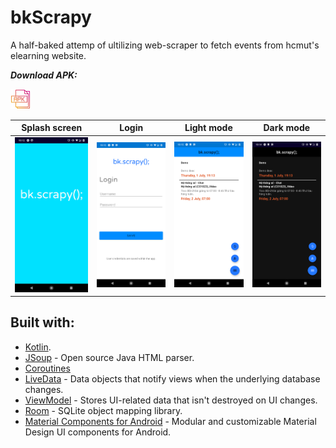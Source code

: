 # bkScrapy
A half-baked attemp of ultilizing web-scraper to fetch events from hcmut's elearning website.


***Download APK:***

[![bkScrapy](https://github.com/Xantrl/bkScrapy/blob/master/screenshots/apk-file-format.png)](https://github.com/Xantrl/bkScrapy/releases/download/v1.6.9/bkScrapy.apk)

| Splash screen  | Login | Light mode | Dark mode | 
| ------------- |--------------| ------------- |------------- |
| ![Splash screen](https://github.com/Xantrl/bkScrapy/blob/master/screenshots/Screenshot_20210629-191259.png)| ![Login](https://github.com/Xantrl/bkScrapy/blob/master/screenshots/Screenshot_20210629-191513.png)| ![Light mode](https://github.com/Xantrl/bkScrapy/blob/master/screenshots/Screenshot_20210629-191502.png) |  ![Dark mode](https://github.com/Xantrl/bkScrapy/blob/master/screenshots/Screenshot_20210629-191447.png)
## Built with:

- [Kotlin](https://kotlinlang.org/).
- [JSoup](https://jsoup.org/) - Open source Java HTML parser.
- [Coroutines](https://kotlinlang.org/docs/reference/coroutines-overview.html)
- [LiveData](https://developer.android.com/topic/libraries/architecture/livedata) - Data objects that notify views when the underlying database changes.
- [ViewModel](https://developer.android.com/topic/libraries/architecture/viewmodel) - Stores UI-related data that isn't destroyed on UI changes. 
- [Room](https://developer.android.com/topic/libraries/architecture/room) - SQLite object mapping library.
- [Material Components for Android](https://github.com/material-components/material-components-android) - Modular and customizable Material Design UI components for Android.

